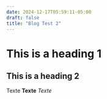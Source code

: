 ```yaml
---
date: 2024-12-17T05:59:11-05:00
draft: false
title: "Blog Test 2"
---
```


# This is a heading 1
## This is a heading 2

Texte **Texte** _Texte_